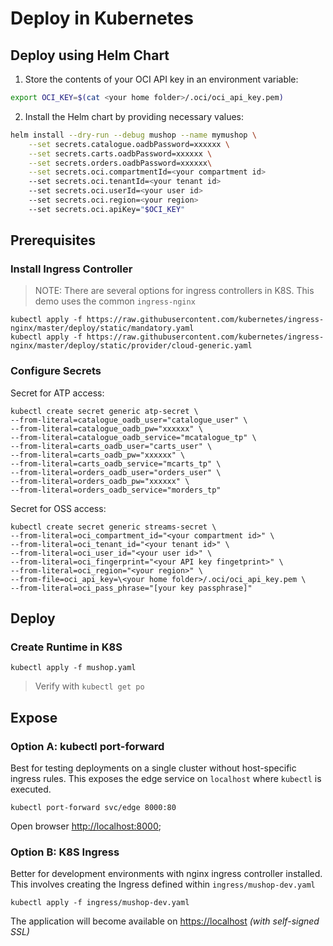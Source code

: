 # Deploy in Kubernetes

## Deploy using Helm Chart

1. Store the contents of your OCI API key in an environment variable:

```bash
export OCI_KEY=$(cat <your home folder>/.oci/oci_api_key.pem)
```

2. Install the Helm chart by providing necessary values:

```bash
helm install --dry-run --debug mushop --name mymushop \
    --set secrets.catalogue.oadbPassword=xxxxxx \
    --set secrets.carts.oadbPassword=xxxxxx \
    --set secrets.orders.oadbPassword=xxxxxx\
    --set secrets.oci.compartmentId=<your compartment id>
    --set secrets.oci.tenantId=<your tenant id>
    --set secrets.oci.userId=<your user id>
    --set secrets.oci.region=<your region>
    --set secrets.oci.apiKey="$OCI_KEY"
```




## Prerequisites

### Install Ingress Controller

> NOTE: There are several options for ingress controllers in K8S. This demo uses the common `ingress-nginx`

```text
kubectl apply -f https://raw.githubusercontent.com/kubernetes/ingress-nginx/master/deploy/static/mandatory.yaml
kubectl apply -f https://raw.githubusercontent.com/kubernetes/ingress-nginx/master/deploy/static/provider/cloud-generic.yaml
```

### Configure Secrets

Secret for ATP access:

```text
kubectl create secret generic atp-secret \
--from-literal=catalogue_oadb_user="catalogue_user" \
--from-literal=catalogue_oadb_pw="xxxxxx" \
--from-literal=catalogue_oadb_service="mcatalogue_tp" \
--from-literal=carts_oadb_user="carts_user" \
--from-literal=carts_oadb_pw="xxxxxx" \
--from-literal=carts_oadb_service="mcarts_tp" \
--from-literal=orders_oadb_user="orders_user" \
--from-literal=orders_oadb_pw="xxxxxx" \
--from-literal=orders_oadb_service="morders_tp"
```

Secret for OSS access:

```text
kubectl create secret generic streams-secret \
--from-literal=oci_compartment_id="<your compartment id>" \
--from-literal=oci_tenant_id="<your tenant id>" \
--from-literal=oci_user_id="<your user id>" \
--from-literal=oci_fingerprint="<your API key fingetprint>" \
--from-literal=oci_region="<your region>" \
--from-file=oci_api_key=\<your home folder>/.oci/oci_api_key.pem \
--from-literal=oci_pass_phrase="[your key passphrase]"
```
## Deploy

### Create Runtime in K8S

```text
kubectl apply -f mushop.yaml
```

> Verify with `kubectl get po`

## Expose

### Option A: kubectl port-forward

Best for testing deployments on a single cluster without host-specific ingress
rules. This exposes the edge service on `localhost` where `kubectl` is executed.

```text
kubectl port-forward svc/edge 8000:80
```

Open browser [http://localhost:8000](http://localhost:8000);

### Option B: K8S Ingress

Better for development environments with nginx ingress controller installed.
This involves creating the Ingress defined within `ingress/mushop-dev.yaml`

```text
kubectl apply -f ingress/mushop-dev.yaml
```

The application will become available on [https://localhost](https://localhost)
_(with self-signed SSL)_
